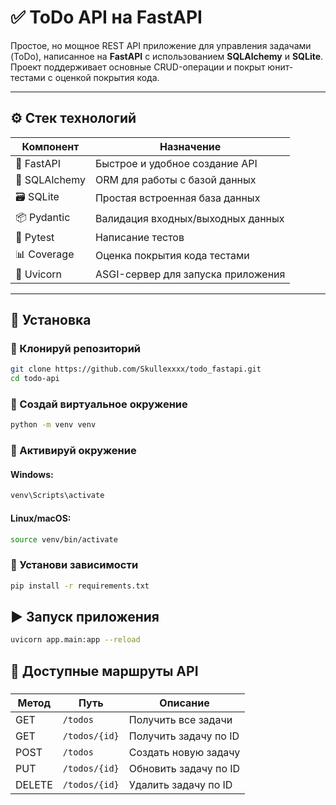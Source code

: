 # ✅ ToDo API на FastAPI

Простое, но мощное REST API приложение для управления задачами (ToDo), написанное на **FastAPI** с использованием **SQLAlchemy** и **SQLite**. Проект поддерживает основные CRUD-операции и покрыт юнит-тестами с оценкой покрытия кода.

---

## ⚙️ Стек технологий

| Компонент     | Назначение                          |
|---------------|--------------------------------------|
| 🧠 FastAPI     | Быстрое и удобное создание API       |
| 🧱 SQLAlchemy  | ORM для работы с базой данных        |
| 🗃 SQLite      | Простая встроенная база данных       |
| 📦 Pydantic    | Валидация входных/выходных данных    |
| 🧪 Pytest      | Написание тестов                     |
| 📊 Coverage    | Оценка покрытия кода тестами         |
| 🧰 Uvicorn     | ASGI-сервер для запуска приложения   |

---
## 🚀 Установка

### 🔹 Клонируй репозиторий

```bash
git clone https://github.com/Skullexxxx/todo_fastapi.git
cd todo-api
```

### 🔹 Создай виртуальное окружение

```bash
python -m venv venv
```

### 🔹 Активируй окружение

#### Windows:

```bash
venv\Scripts\activate
```

#### Linux/macOS:

```bash
source venv/bin/activate
```

### 🔹 Установи зависимости

```bash
pip install -r requirements.txt
```

## ▶️ Запуск приложения

```bash
uvicorn app.main:app --reload
```

## 🔌 Доступные маршруты API

### 
| Метод  | Путь          | Описание              |
| ------ | ------------- | --------------------- |
| GET    | `/todos`      | Получить все задачи   |
| GET    | `/todos/{id}` | Получить задачу по ID |
| POST   | `/todos`      | Создать новую задачу  |
| PUT    | `/todos/{id}` | Обновить задачу по ID |
| DELETE | `/todos/{id}` | Удалить задачу по ID  |


